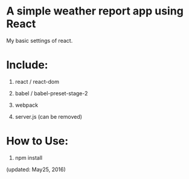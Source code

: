 # A simple weather report app using React

My basic settings of react.

# Include:

1. react / react-dom

2. babel / babel-preset-stage-2

3. webpack

4. server.js (can be removed)

# How to Use:

1. npm install

(updated: May25, 2016)
